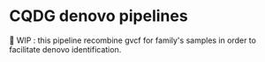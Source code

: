 CQDG denovo pipelines
======

🚧 WIP : this pipeline recombine gvcf for family's samples in order to facilitate denovo identification.
